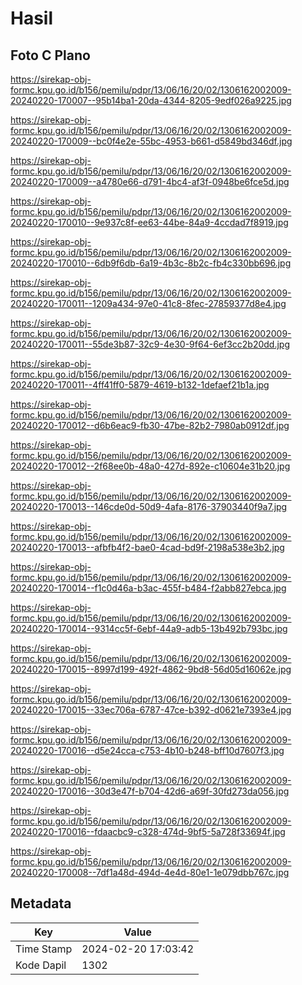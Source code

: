 # Hasil

## Foto C Plano

https://sirekap-obj-formc.kpu.go.id/b156/pemilu/pdpr/13/06/16/20/02/1306162002009-20240220-170007--95b14ba1-20da-4344-8205-9edf026a9225.jpg

https://sirekap-obj-formc.kpu.go.id/b156/pemilu/pdpr/13/06/16/20/02/1306162002009-20240220-170009--bc0f4e2e-55bc-4953-b661-d5849bd346df.jpg

https://sirekap-obj-formc.kpu.go.id/b156/pemilu/pdpr/13/06/16/20/02/1306162002009-20240220-170009--a4780e66-d791-4bc4-af3f-0948be6fce5d.jpg

https://sirekap-obj-formc.kpu.go.id/b156/pemilu/pdpr/13/06/16/20/02/1306162002009-20240220-170010--9e937c8f-ee63-44be-84a9-4ccdad7f8919.jpg

https://sirekap-obj-formc.kpu.go.id/b156/pemilu/pdpr/13/06/16/20/02/1306162002009-20240220-170010--6db9f6db-6a19-4b3c-8b2c-fb4c330bb696.jpg

https://sirekap-obj-formc.kpu.go.id/b156/pemilu/pdpr/13/06/16/20/02/1306162002009-20240220-170011--1209a434-97e0-41c8-8fec-27859377d8e4.jpg

https://sirekap-obj-formc.kpu.go.id/b156/pemilu/pdpr/13/06/16/20/02/1306162002009-20240220-170011--55de3b87-32c9-4e30-9f64-6ef3cc2b20dd.jpg

https://sirekap-obj-formc.kpu.go.id/b156/pemilu/pdpr/13/06/16/20/02/1306162002009-20240220-170011--4ff41ff0-5879-4619-b132-1defaef21b1a.jpg

https://sirekap-obj-formc.kpu.go.id/b156/pemilu/pdpr/13/06/16/20/02/1306162002009-20240220-170012--d6b6eac9-fb30-47be-82b2-7980ab0912df.jpg

https://sirekap-obj-formc.kpu.go.id/b156/pemilu/pdpr/13/06/16/20/02/1306162002009-20240220-170012--2f68ee0b-48a0-427d-892e-c10604e31b20.jpg

https://sirekap-obj-formc.kpu.go.id/b156/pemilu/pdpr/13/06/16/20/02/1306162002009-20240220-170013--146cde0d-50d9-4afa-8176-37903440f9a7.jpg

https://sirekap-obj-formc.kpu.go.id/b156/pemilu/pdpr/13/06/16/20/02/1306162002009-20240220-170013--afbfb4f2-bae0-4cad-bd9f-2198a538e3b2.jpg

https://sirekap-obj-formc.kpu.go.id/b156/pemilu/pdpr/13/06/16/20/02/1306162002009-20240220-170014--f1c0d46a-b3ac-455f-b484-f2abb827ebca.jpg

https://sirekap-obj-formc.kpu.go.id/b156/pemilu/pdpr/13/06/16/20/02/1306162002009-20240220-170014--9314cc5f-6ebf-44a9-adb5-13b492b793bc.jpg

https://sirekap-obj-formc.kpu.go.id/b156/pemilu/pdpr/13/06/16/20/02/1306162002009-20240220-170015--8997d199-492f-4862-9bd8-56d05d16062e.jpg

https://sirekap-obj-formc.kpu.go.id/b156/pemilu/pdpr/13/06/16/20/02/1306162002009-20240220-170015--33ec706a-6787-47ce-b392-d0621e7393e4.jpg

https://sirekap-obj-formc.kpu.go.id/b156/pemilu/pdpr/13/06/16/20/02/1306162002009-20240220-170016--d5e24cca-c753-4b10-b248-bff10d7607f3.jpg

https://sirekap-obj-formc.kpu.go.id/b156/pemilu/pdpr/13/06/16/20/02/1306162002009-20240220-170016--30d3e47f-b704-42d6-a69f-30fd273da056.jpg

https://sirekap-obj-formc.kpu.go.id/b156/pemilu/pdpr/13/06/16/20/02/1306162002009-20240220-170016--fdaacbc9-c328-474d-9bf5-5a728f33694f.jpg

https://sirekap-obj-formc.kpu.go.id/b156/pemilu/pdpr/13/06/16/20/02/1306162002009-20240220-170008--7df1a48d-494d-4e4d-80e1-1e079dbb767c.jpg


## Metadata

| Key        | Value               |
| ---------- | ------------------- |
| Time Stamp | 2024-02-20 17:03:42 |
| Kode Dapil | 1302                |



